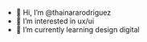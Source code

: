- 👋 Hi, I’m @thainararodriguez
- 👀 I’m interested in ux/ui
- 🌱 I’m currently learning design digital

<!---
thainararodriguez/thainararodriguez is a ✨ special ✨ repository because its `README.md` (this file) appears on your GitHub profile.
You can click the Preview link to take a look at your changes.
--->
